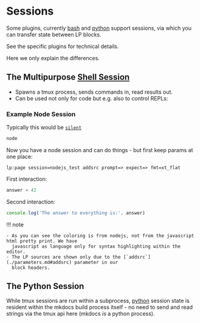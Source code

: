# Sessions

Some plugins, currently [bash][bash] and [python][python] support sessions, via which you can
transfer state between LP blocks. 

See the specific plugins for technical details.

Here we only explain the differences.

## The Multipurpose [Shell Session](./bash/sessions.md)

- Spawns a tmux process, sends commands in, read results out.
- Can be used not only for code but e.g. also to control REPLs:

### Example Node Session

Typically this would be [`silent`](./parameters.md#silent)

```javascript lp new_session=nodejs_test addsrc="Starting nodejs" timeout=10 expect=> fmt=xt_flat
node
```

Now you have a node session and can do things - but first keep params at one place:

`lp:page session=nodejs_test addsrc prompt=> expect=> fmt=xt_flat`

First interaction:

```javascript lp
answer = 42
```


Second  interaction:

```javascript lp
console.log('The answer to everything is:', answer)
```

!!! note

    - As you can see the coloring is from nodejs, not from the javascript html pretty print. We have
      javascript as language only for syntax highlighting within the editor.
    - The LP sources are shown only due to the [`addsrc`](./parameters.md#addsrc) parameter in our
      block headers.



## The Python Session

While tmux sessions are run within a subprocess, [python][pytech] session state is resident within the mkdocs
build process itself - no need to send and read strings via the tmux api here (mkdocs *is* a python
process).





[bash]: ./bash/sessions.md
[python]: ./python/_index.md
[pytech]: ./python/_tech.md


